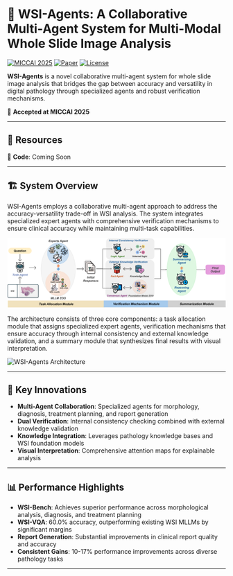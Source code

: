 # 🤖 WSI-Agents: A Collaborative Multi-Agent System for Multi-Modal Whole Slide Image Analysis

[![MICCAI 2025](https://img.shields.io/badge/MICCAI-2025-blue)](https://conferences.miccai.org/2025/en/default.asp)
[![Paper](https://img.shields.io/badge/Paper-arXiv-red)](https://drive.google.com/file/d/1T8aTBL_-JIZpKoRbvvYmoj2JisXssQMr/view)
[![License](https://img.shields.io/badge/License-MIT-green)](LICENSE)

**WSI-Agents** is a novel collaborative multi-agent system for whole slide image analysis that bridges the gap between accuracy and versatility in digital pathology through specialized agents and robust verification mechanisms.

🎉 **Accepted at MICCAI 2025**

---

## 📂 Resources

🚀 **Code**: Coming Soon  

---

## 🏗️ System Overview

WSI-Agents employs a collaborative multi-agent approach to address the accuracy-versatility trade-off in WSI analysis. The system integrates specialized expert agents with comprehensive verification mechanisms to ensure clinical accuracy while maintaining multi-task capabilities.

![WSI-Agents Workflow](static/image/fig1.png)


The architecture consists of three core components: a task allocation module that assigns specialized expert agents, verification mechanisms that ensure accuracy through internal consistency and external knowledge validation, and a summary module that synthesizes final results with visual interpretation.

![WSI-Agents Architecture](static/image/wsi-agents.png)

---

## 🎯 Key Innovations

- **Multi-Agent Collaboration**: Specialized agents for morphology, diagnosis, treatment planning, and report generation
- **Dual Verification**: Internal consistency checking combined with external knowledge validation
- **Knowledge Integration**: Leverages pathology knowledge bases and WSI foundation models
- **Visual Interpretation**: Comprehensive attention maps for explainable analysis

---

## 📊 Performance Highlights

- **WSI-Bench**: Achieves superior performance across morphological analysis, diagnosis, and treatment planning
- **WSI-VQA**: 60.0% accuracy, outperforming existing WSI MLLMs by significant margins
- **Report Generation**: Substantial improvements in clinical report quality and accuracy
- **Consistent Gains**: 10-17% performance improvements across diverse pathology tasks

---

